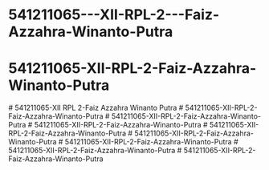 # 541211065---XII-RPL-2---Faiz-Azzahra-Winanto-Putra
# 541211065-XII-RPL-2-Faiz-Azzahra-Winanto-Putra
#   5 4 1 2 1 1 0 6 5 - X I I   R P L   2 - F a i z   A z z a h r a   W i n a n t o   P u t r a  
 #   5 4 1 2 1 1 0 6 5 - X I I - R P L - 2 - F a i z - A z z a h r a - W i n a n t o - P u t r a  
 #   5 4 1 2 1 1 0 6 5 - X I I - R P L - 2 - F a i z - A z z a h r a - W i n a n t o - P u t r a  
 #   5 4 1 2 1 1 0 6 5 - X I I - R P L - 2 - F a i z - A z z a h r a - W i n a n t o - P u t r a  
 #   5 4 1 2 1 1 0 6 5 - X I I - R P L - 2 - F a i z - A z z a h r a - W i n a n t o - P u t r a  
 #   5 4 1 2 1 1 0 6 5 - X I I - R P L - 2 - F a i z - A z z a h r a - W i n a n t o - P u t r a  
 #   5 4 1 2 1 1 0 6 5 - X I I - R P L - 2 - F a i z - A z z a h r a - W i n a n t o - P u t r a  
 #   5 4 1 2 1 1 0 6 5 - X I I - R P L - 2 - F a i z - A z z a h r a - W i n a n t o - P u t r a  
 #   5 4 1 2 1 1 0 6 5 - X I I - R P L - 2 - F a i z - A z z a h r a - W i n a n t o - P u t r a  
 